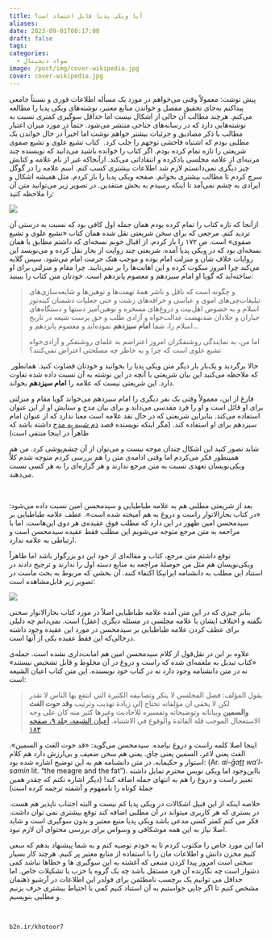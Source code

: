 ```yaml
---
title: آیا ویکی پدیا قابل اعتماد است؟
aliases: 
date: 2023-09-01T00:17:00
draft: false
tags: 
categories:
  - سواد دیجیتال
image: /post/img/cover-wikipedia.jpg
cover: cover-wikipedia.jpg
---
```

پیش نوشت: معمولاً وقتی می‌خواهم در مورد یک مسأله اطلاعات فوری و نسبتاً جامعی پیداکنم به‌جای تحقیق مفصل و خواندن منابع معتبر، نوشته‌های ویکی‌ پدیا را مطالعه می‌کنم. هرچند مطالب آن خالی از اشکال نیست اما حداقل سوگیری کمتری نسبت به نوشته‌هایی دارد که در رسانه‌های جناحی منتشر می‌شود. حتماً در مورد میزان اعتبار مطالب با ذکر مصادیق و جزئیات بیشتر خواهم نوشت اما اخیراً در حال خواندن یک مطلبی بودم که اشتباه فاحشی توجهم را جلب کرد. 
کتاب تشیع علوی و تشیع صفوی شریعتی را تازه تمام کرده بودم. اگر کتاب را خوانده باشید می‌دانید که نویسنده چند مرتبه‌ای از علامه مجلسی یادکرده و انتقاداتی می‌کند. ازآنجاکه غیر از نام علامه و کتابش چیز دیگری نمی‌دانستم لازم شد اطلاعات بیشتری کسب کنم. اسم علامه را در گوگل سرچ کردم تا مطالب بیشتری بخوانم. صفحه ویکی‌ پدیا را باز کردم. مثل همیشه اشکال و ایرادی به چشم نمی‌آمد تا اینکه رسیدم به بخش منتقدین. در تصویر زیر می‌توانید متن آن را ملاحظه کنید:

[![](https://s30.picofile.com/file/8467344984/wikipedia2.jpg)](https://fa.wikipedia.org/wiki/%D9%85%D8%AD%D9%85%D8%AF%D8%A8%D8%A7%D9%82%D8%B1_%D9%85%D8%AC%D9%84%D8%B3%DB%8C#%D9%85%D9%86%D8%AA%D9%82%D8%AF%DB%8C%D9%86)

‌ازآنجا که تازه کتاب را تمام کرده بودم همان جمله اول کافی بود که نسبت به درستی آن تردید کنم. مرجعی که برای سخن شریعتی نقل شده همان کتاب «تشیع علوی و تشیع صفوی» است. ص ۱۷۲ را باز کردم. از اقبال خوبم نسخه‌ای که داشتم مطابق با همان نسخه‌ای بود که در ویکی‌ پدیا آمده. شریعتی چند روایت از بحار نقل کرده و می‌نویسد این روایات خلاف شأن و منزلت امام بوده و موجب هتک حرمت امام می‌شود. سپس گلایه می‌کند چرا امروز سکوت کرده و این اهانت‌ها را بر نمی‌تابید. چرا مقام و منزلتی برای او ساخته‌اید که گویا او امام سیزدهم و معصوم پانزدهم است. خودتان متن کتاب را ببینید:

> و چگونه است که ناقل و ناشر همۀ تهمت‌ها و توهین‌ها و شایعه‌سازی‌های تبلیغات‌چی‌های اموی و عباسی و خرافه‌های زشت و حتی جعلیات دشمنان کینه‌توز اسلام و به خصوص اهل‌بیت و دروغ‌های مسخره و توهین‌آمیز دستها و دستگاه‌های جباران و جلادان ضدنهضت عدالت‌خواه و آزادی طلب و حق پرست شیعه در تاریخ اسلام را، شما **امام سیزدهم** نموده‌اید و معصوم پانزدهم و…
> 
> اما من، به نمایندگی روشنفکران امروز اعتراضم به علمای روشنفکر و آزادی‌خواه تشیع علوی است که چرا و به خاطر چه مصلحتی اعتراض نمی‌کنند؟

 حالا برگردید و یک‌بار بار دیگر متن ویکی‌ پدیا را بخوانید و خودتان قضاوت کنید. همانطور که ملاحظه می‌کنید این بیان شریعتی با آنچه در این نوشته به آن نسبت داده شده تفاوت دارد. این شریعتی نیست که علامه را **امام سیزدهم** بخواند.

فارغ از این، معمولاً وقتی یک نفر دیگری را امام سیزدهم می‌خواند گویا مقام و منزلتی برای او قائل است و او را فرد مقدسی می‌داند و برای بیان مدح و ستایش او از این عنوان استفاده می‌کند. بنابراین شریعتی که در حال نقد علامه است معنا ندارد که از عنوان امام سیزدهم برای او استفاده کند. (مگر اینکه نویسنده قصد [ذم شبیه به مدح](https://fa.wikifeqh.ir/%D8%B0%D9%85_%D8%B4%D8%A8%DB%8C%D9%87_%D8%A8%D9%87_%D9%85%D8%AF%D8%AD#:~:text=%DB%B2%20%2D%20%D8%B0%D9%85%20%D8%B4%D8%A8%DB%8C%D9%87%20%D8%A8%D9%87%20%D9%85%D8%AF%D8%AD%20%D8%AF%D8%B1%20%D8%A8%D8%AF%DB%8C%D8%B9,-%5B%D9%88%DB%8C%D8%B1%D8%A7%DB%8C%D8%B4%5D&text=%D8%AF%D8%B1%20%D8%A7%D8%B5%D8%B7%D9%84%D8%A7%D8%AD%20%D8%A8%D8%AF%DB%8C%D8%B9%20%D8%A2%D9%86%20%D8%A7%D8%B3%D8%AA,%D9%86%D9%85%D8%A7%DB%8C%D8%AF%D8%8C%20%D9%88%D9%84%DB%8C%20%D8%A8%D8%A7%D8%B7%D9%86%D8%B4%20%D9%82%D8%AF%D8%AD%20%D8%A8%D8%A7%D8%B4%D8%AF.) داشته باشد که ظاهراً در اینجا منتفی است)


شاید تصور کنید این اشکال چندان موجه نیست و می‌توان از آن چشم‌پوشی کرد. من هم همینطور فکر می‌کردم اما وقتی ادامه‌ی متن را هم بررسی کردم متوجه شدم کلاً ویکی‌نویسان تعهدی نسبت به متن مرجع ندارند و هر گزاره‌ای را به هر کسی نسبت می‌دهند.

‌

بعد از شریعتی مطلبی هم به علامه طباطبایی و سیدمحسن امین نسبت داده می‌شود: «در کتاب بحارالانوار راست و دروغ به هم آمیخته شده است». عطف علامه طباطبایی بر سیدمحسن امین ظهور در این دارد که مطلب فوق عقیده‌ی هر دوی این‌هاست. اما با مراجعه به متن مرجع متوجه می‌شویم این مطلب فقط عقیده سیدمحسن است و ارتباطی به علامه ندارد.

توقع داشتم متن مرجع، کتاب و مقاله‌ای از خود این دو بزرگوار باشد اما ظاهراً ویکی‌نویسان هم مثل من حوصلۀ مراجعه به منابع دسته اول را ندارند و ترجیح دادند در استناد این مطلب به دانشنامه ایرانیکا اکتفاء کنند. آن بخشی که مربوط به بحث ماست در تصویر زیر قابل‌مشاهده است:

[![](https://s31.picofile.com/file/8467345218/iranica.png)](https://iranicaonline.org/articles/majlesi-mohammad-baqer)

‌بنابر چیزی که در این متن آمده علامه طباطبایی اصلاً در مورد کتاب بحارالانوار سخنی نگفته‌ و اختلاف ایشان با علامه مجلسی در مسئله دیگری (عقل) است. نمی‌دانم چه دلیلی برای عطف کردن علامه طباطبایی بر سیدمحسن در مورد این عقیده وجود داشته درحالی‌که این فقط عقیده یکی از آنها است.

علاوه بر این در نقل‌قول از کلام سیدمحسن امین هم امانت‌داری نشده است. جمله‌ی «کتاب تبدیل به ملغمه‌ای شده که راست و دروغ در آن مخلوط و قابل تشخیص نیستند» نه در متن دانشنامه وجود دارد نه در کتاب خود نویسنده. این متن کتاب اعیان الشیعه است:

> يقول المؤلف: فضل المجلسي لا ينكر وتصانيفه الكثيرة التي انتفع بها الناس لا تقدر لكن لا يخفى ان مؤلفاته تحتاج إلى زيادة تهذيب وترتيب **وقد حوت الغث والسمين** وبياناته وتوضيحاته وتفسيره للأحاديث وغيرها كثير منه كان على وجه الاستعجال الموجب قلة الفائدة والوقوع في الاشتباه. [‌أعيان الشيعة، جلد ۹، صفحه ۱۸۳](https://lib.eshia.ir/71735/9/183)
> 

اینجا اصلا کلمه راست و دروغ نیامده. سیدمحسن می‌گوید: «قد حوت الغث و السمین». الغث یعنی لاغر، السمین یعنی چاق. یعنی هم سخن ضعیف و بی‌ارزش دارد هم کلام استوار و حکیمانه. در متن دانشنامه هم به این توضیح اشاره شده بود: (Ar. _al-ḡaṯṯ wa’l-samin_ lit. “the meagre and the fat”). بااین‌وجود اما ویکی نویس محترم تمایل داشته تعبیر راست و دروغ را هم به انتهای جمله اضافه کند! (دیگر اشاره نکنم که چقدر همین جملۀ کوتاه را نامفهوم و آشفته ترجمه کرده است)



خلاصه اینکه از این قبیل اشکالات در ویکی پدیا کم نیست و البته اجتناب ناپذیر هم هست. در بستری که هر کاربری میتواند در آن مطلبی اضافه کند توقع بیشتری نمی توان داشت. فکر می کنم کمتر کسی مدعی باشد ویکی پدیا منبع معتبر و بدون سوگیری است و شاید اصلا نیاز به این همه موشکافی و وسواس برای بررسی محتوای آن لازم نبود.

اما این مورد خاص را مکتوب کردم تا به خودم توصیه کنم و به شما پیشنهاد بدهم که سعی کنیم مخزن دانش و اطلاعات مان را با استفاده از منابع معتبر پر کنیم. هرچند کار بسیار سختی است امروز پیدا کردن منبعی که آغشته به این سوگیری ها و خطاها نباشد کمی دشوار است چه نگارنده آن فرد مستقل باشد چه یک گروه یا حزب یا تشکیلات خاص. اما حداقل می توانیم یک برچسب نامطئمن برای فولدر این اطلاعات در آرشیو ذهنمان مشخص کنیم تا اگر جایی خواستیم به آن استناد کنیم کمی با احتیاط بیشتری حرف بزنیم و مطلبی بنویسیم.

‌

```
b2n.ir/khotoor7
```